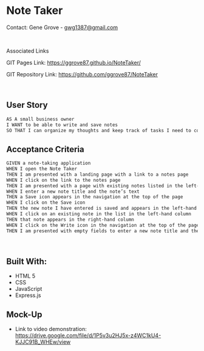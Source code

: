 # Note Taker

Contact: Gene Grove - gwg1387@gmail.com

<br>

Associated Links

GIT Pages Link: https://ggrove87.github.io/NoteTaker/

GIT Repository Link: https://github.com/ggrove87/NoteTaker

<br>

## User Story

```md
AS A small business owner
I WANT to be able to write and save notes
SO THAT I can organize my thoughts and keep track of tasks I need to complete
```

## Acceptance Criteria

```md
GIVEN a note-taking application
WHEN I open the Note Taker
THEN I am presented with a landing page with a link to a notes page
WHEN I click on the link to the notes page
THEN I am presented with a page with existing notes listed in the left-hand column, plus empty fields to enter a new note title and the note’s text in the right-hand column
WHEN I enter a new note title and the note’s text
THEN a Save icon appears in the navigation at the top of the page
WHEN I click on the Save icon
THEN the new note I have entered is saved and appears in the left-hand column with the other existing notes
WHEN I click on an existing note in the list in the left-hand column
THEN that note appears in the right-hand column
WHEN I click on the Write icon in the navigation at the top of the page
THEN I am presented with empty fields to enter a new note title and the note’s text in the right-hand column
```


<br>

## Built With:

* HTML 5
* CSS
* JavaScript
* Express.js


## Mock-Up


* Link to video demonstration: https://drive.google.com/file/d/1P5v3u2HJ5x-z4WC1kU4-KJJC91B_WHEw/view